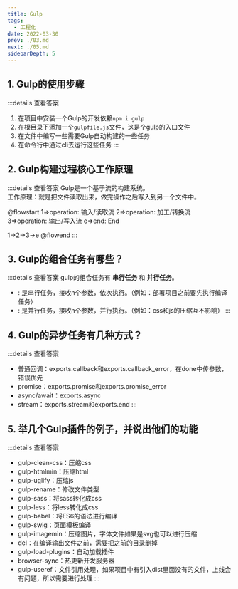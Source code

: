 ```yaml
---
title: Gulp
tags: 
  - 工程化
date: 2022-03-30
prev: ./03.md
next: ./05.md
sidebarDepth: 5
---
```


## 1. Gulp的使用步骤

:::details 查看答案
1. 在项目中安装一个Gulp的开发依赖`npm i gulp`
2. 在根目录下添加一个`gulpfile.js`文件，这是个gulp的入口文件
3. 在文件中编写一些需要Gulp自动构建的一些任务
4. 在命令行中通过cli去运行这些任务
:::

## 2. Gulp构建过程核心工作原理

:::details 查看答案
Gulp是一个基于流的构建系统。  
工作原理：就是把文件读取出来，做完操作之后写入到另一个文件中。

@flowstart
1=>operation: 输入/读取流
2=>operation: 加工/转换流
3=>operation: 输出/写入流
e=>end: End

1->2->3->e
@flowend
:::

## 3. Gulp的组合任务有哪些？

:::details 查看答案
gulp的组合任务有 **串行任务** 和 **并行任务**。 

- <str str="series" /> : 是串行任务，接收n个参数，依次执行。（例如：部署项目之前要先执行编译任务）
- <str str="parallel" /> : 是并行任务，接收n个参数，并行执行。（例如：css和js的压缩互不影响）
:::

## 4. Gulp的异步任务有几种方式？

:::details 查看答案
- 普通回调：exports.callback和exports.callback_error，在done中传参数，错误优先
- promise：exports.promise和exports.promise_error
- async/await：exports.async
- stream：exports.stream和exports.end
:::

## 5. 举几个Gulp插件的例子，并说出他们的功能

:::details 查看答案
- gulp-clean-css：压缩css
- gulp-htmlmin：压缩html
- gulp-uglify：压缩js
- gulp-rename：修改文件类型
- gulp-sass：将sass转化成css
- gulp-less：将less转化成css
- gulp-babel：将ES6的语法进行编译
- gulp-swig：页面模板编译
- gulp-imagemin：压缩图片，字体文件如果是svg也可以进行压缩
- del：在编译输出文件之前，需要把之前的目录删掉
- gulp-load-plugins：自动加载插件
- browser-sync：热更新开发服务器
- gulp-useref：文件引用处理，如果项目中有引入dist里面没有的文件，上线会有问题，所以需要进行处理
:::